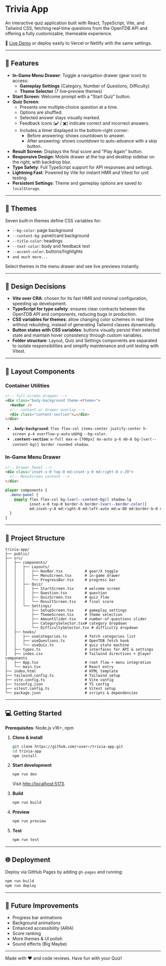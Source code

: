 # Trivia App

An interactive quiz application built with React, TypeScript, Vite, and Tailwind CSS, fetching real‑time questions from the OpenTDB API and offering a fully customizable, themeable experience.

🔗 [Live Demo](https://andre-lmarinho.github.io/Trivia/)
_or_ deploy easily to Vercel or Netlify with the same settings.

---

## 🚀 Features

- **In‑Game Menu Drawer**: Toggle a navigation drawer (gear icon) to access:
  - **Gameplay Settings** (Category, Number of Questions, Difficulty)
  - **Theme Selector** (7 live‑preview themes)
- **Start Screen**: Welcome prompt with a "Start Quiz" button.
- **Quiz Screen**:
  - Presents one multiple‑choice question at a time.
  - Options are shuffled.
  - Selected answer stays visually marked.
  - Feedback icons (✔️ / ✖️) indicate correct and incorrect answers.
  - Includes a timer displayed in the bottom-right corner:
    - Before answering: shows countdown to answer.
    - After answering: shows countdown to auto-advance with a skip button.
- **Result Screen**: Displays the final score and "Play Again" button.
- **Responsive Design**: Mobile drawer at the top and desktop sidebar on the right, with backdrop blur.
- **Type Safety**: Full TypeScript support for API responses and settings.
- **Lightning Fast**: Powered by Vite for instant HMR and Vitest for unit testing.
- **Persistent Settings**: Theme and gameplay options are saved to `localStorage`.

---

## 🌈 Themes

Seven built‑in themes define CSS variables for:

- `--bg-color`: page background
- `--content-bg`: panel/card background
- `--title-color`: headings
- `--text-color`: body and feedback text
- `--accent-color`: buttons/highlights
- `and much more...`

Select themes in the menu drawer and see live previews instantly.

---

## 🎯 Design Decisions

- **Vite over CRA**: chosen for its fast HMR and minimal configuration, speeding up development.
- **TypeScript for type safety**: ensures clear contracts between the OpenTDB API and components, reducing bugs in production.
- **CSS variables for themes**: allow changing color schemes in real time without rebuilding, instead of generating Tailwind classes dynamically.
- **Button states with CSS variables**: buttons visually persist their selected state and maintain hover consistency through custom variables.
- **Folder structure**: Layout, Quiz and Settings components are separated to isolate responsibilities and simplify maintenance and unit testing with Vitest.

---

## 📐 Layout Components

### Container Utilities

```html
<!-- full-screen wrapper -->
<div class="body-background theme-<theme>">
  <NavBar />
  <!-- content or drawer overlay -->
  <div class="content-section">…</div>
</div>
```

- **`.body-background`**: `flex flex-col items-center justify-center h-screen p-4 overflow-y-auto` using `--bg-color`.
- **`.content-section`**: `w-full max-w-[700px] mx-auto p-6 mb-8 bg-[var(--content-bg)] border rounded shadow`.

### In‑Game Menu Drawer

```html
<!-- Drawer Panel -->
<div class="inset-x-0 top-0 md:inset-y-0 md:right-0 z-20">
  <!-- MenuScreen content -->
</div>
```

```css
@layer components {
  .menu-panel {
    @apply flex flex-col bg-[var(--content-bg)] shadow-lg
           inset-x-0 top-0 border-b border-[var(--border-color)]
           md:inset-y-0 md:right-0 md:left-auto md:w-80 md:border-b-0 md:border-r;
  }
}
```

---

## 📁 Project Structure

```
trivia-app/
├── public/
├── src/
│   ├── components/
│   │   ├── Layouts/
│   │   │   ├── NavBar.tsx          # gear/X toggle
│   │   │   ├── MenuScreen.tsx      # in-game drawer
│   │   │   └── ProgressBar.tsx     # progress bar
│   │   ├── Quiz/
│   │   │   ├── StartScreen.tsx     # welcome screen
│   │   │   ├── Question.tsx        # question
│   │   │   ├── QuizScreen.tsx      # quiz flow
│   │   │   └── ResultScreen.tsx    # final score
│   │   └── Settings/
│   │       ├── SetupScreen.tsx     # gameplay settings
│   │       ├── ThemeScreen.tsx     # theme selection
│   │       ├── AmountSlider.tsx    # number-of-questions slider
│   │       ├── CategorySelector.tsx# category dropdown
│   │       └── DifficultySelector.tsx # difficulty dropdown
│   ├── hooks/
│   │   ├── useCategories.ts        # fetch categories list
│   │   ├── useQuestions.ts         # OpenTDB fetch hook
│   │   └── useQuiz.ts              # quiz state machine
│   ├── types.ts                    # interfaces for API & settings
│   ├── index.css                   # Tailwind directives + @layer components
│   ├── App.tsx                     # root flow + menu integration
│   └── main.tsx                    # React entry
├── index.html                      # HTML template
├── tailwind.config.ts              # Tailwind setup
├── vite.config.ts                  # Vite config
├── tsconfig.json                   # TS config
├── vitest.config.ts                # Vitest setup
└── package.json                    # scripts & dependencies
```

---

## 💻 Getting Started

**Prerequisites**: Node.js v16+, npm

1. **Clone & install**

   ```bash
   git clone https://github.com/<user>/trivia-app.git
   cd trivia-app
   npm install
   ```

2. **Start development**

   ```bash
   npm run dev
   ```

   Visit [http://localhost:5173](http://localhost:5173).

3. **Build**

   ```bash
   npm run build
   ```

4. **Preview**

   ```bash
   npm run preview
   ```

5. **Test**

   ```bash
   npm run test
   ```

---

## 🌐 Deployment

Deploy via GitHub Pages by adding `gh-pages` and running:

```bash
npm run build
npm run deploy
```

---

## 🔮 Future Improvements

- Progress bar animations
- Background animations
- Enhanced accessibility (ARIA)
- Score ranking
- More themes & UI polish
- Sound effects (Big Maybe)

---

Made with ❤️ and code reviews. Have fun with your Quiz!
